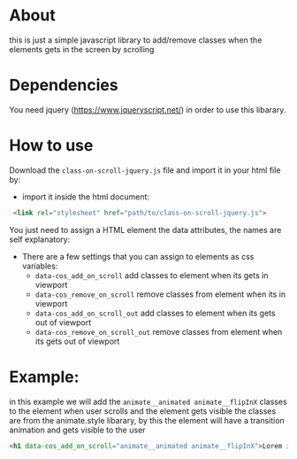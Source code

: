# About
this is just a simple javascript library to add/remove classes when the elements gets in the screen by scrolling

# Dependencies
You need jquery (https://www.jqueryscript.net/) in order to use this libarary.

# How to use
Download the `class-on-scroll-jquery.js` file and import it in your html file by:
* import it inside the html document:
```html
 <link rel="stylesheet" href="path/to/class-on-scroll-jquery.js">
```

You just need to assign a HTML element the data attributes, the names are self explanatory:
* There are a few settings that you can assign to elements as css variables:
  * `data-cos_add_on_scroll` add classes to element when its gets in viewport
  * `data-cos_remove_on_scroll` remove classes from element when its in viewport
  * `data-cos_add_on_scroll_out` add classes to element when its gets out of viewport
  * `data-cos_remove_on_scroll_out` remove classes from element when its gets out of viewport

# Example:
in this example we will add the `animate__animated animate__flipInX` classes to the element when user scrolls and the element gets visible
the classes are from the animate.style libarary, by this the element will have a transition animation and gets visible to the user
```html
<h1 data-cos_add_on_scroll="animate__animated animate__flipInX">Lorem ipsum dolor sit amet consectetur</h1>
```
